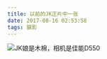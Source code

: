 ```yaml
---
title: 以前的JK正片中一张
date: 2017-08-16 02:53:58
tags: 摄影
---
```

![JK娘是木棉，相机是佳能D550](http://ouqp9l9vp.bkt.clouddn.com/psb.jpg)